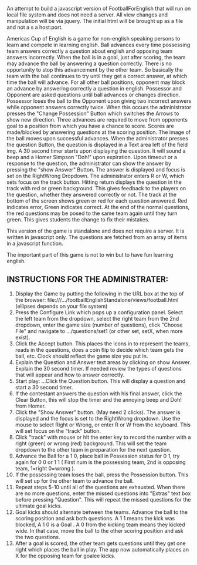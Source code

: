 An attempt to build a javascript version of FootballForEnglish that will run on local file system and does not need a server. All view changes and manipulation will be via jquery. The initial html will be brought up as a file and not a s a host:port.

Americas Cup of English is a game for non-english speaking persons to learn and compete in learning english.
Ball advances every time possessing team answers correctly a question about english 
and opposing team answers incorrectly.
When the ball is in a goal, just after scoring, the team may advance the ball by answering a question correctly. 
There is no opportunity to stop this advancement by the other team. So basically the team with the ball continues to try
until they get a correct answer, at which time the ball will advance. 
For all other ball positions, opponent may block an advance by answering correctly a question in english.
Possessor and Opponent are asked questions until ball advances or changes direction.
Possessor loses the ball to the Opponent upon giving two incorrect answers while opponent answers correctly twice.
When this occurs the administrator presses the "Change Possession" Button which switches the Arrows to show new direction.
Three advances are required to move from opponents goal to a position from which you have a chance to score.
Scores are made/blocked by answering questions at the scoring position.
The image of the ball moves upon successful advances. 
When the administrator presses the question Button, the question is displayed in a Text area left of the field img.
A 30 second timer starts upon displaying the question. It will sound a beep and a Homer Simpson "Doh!" upon expiration.
Upon timeout or a response to the question, the administrator can show the answer by pressing the "show Answer" Button. The answer is displayed and focus is set on the RightWrong Dropdown. The administrator enters R or W, which sets focus on the track button. Hitting return displays the question in the track with red or green background. 
This gives feedback to the players on the question, whether they answered correctly or not. 
The track at the bottom of the screen shows green or red for each question answered. Red indicates error, Green indicates correct. At the end of the normal questions, the red questions may be posed to the same team again until they turn green. This gives students the change to fix their mistakes.

This version of the game is standalone and does not require a server. It is written in javascript only. The questions are fetched from an array of items in a javascript function.

The important part of this game is not to win but to have fun learning english.


INSTRUCTIONS FOR THE ADMINISTRATER:
---------------------------------------------
1. Display the Game by putting the following in the URL box at the top of the browser:  file:///.../footballEnglishStandalone/views/football.html (ellipses depends on your file system)
2. Press the Configure Link which pops up a configuration panel. Select the left team from the dropdown, select the right team from the 2nd dropdown, enter the game size (number of questions), click "Choose File" and navigate to 
.../questions/set1 (or other set, setX,  when more exist).
3. Click the Accept button. This places the icons in to represent the teams, reads in the questions, does a coin flip to decide which team gets the ball, etc. Clock should reflect the game size you put in.
4. Explain the Question and Answer text areas by clicking on show Answer. Explain the 30 second timer. If needed review the types of questions that will appear and how to answer correctly. 
5. Start play: ...Click the Question button. This will display a question and start a 30 second timer.
6. If the contestant answers the question with his final answer, click the Clear Button, this will stop the timer and the annoying beep and Doh! from Homer.
7. Click the "Show Answer" button. (May need 2 clicks). The answer is displayed and the focus is set to the RightWrong dropdown. Use the mouse to select Right or Wrong, or enter R or W from the keyboard. This will set focus on the "track" button.
8. Click "track" with mouse or hit the enter key to record the number with a right (green) or wrong (red) background. This will set the team dropdown to the other team in preparation for the next question.
9. Advance the Ball for a 1 0, place ball in Possession status for 0 1, try again for 0 0 or 1 1 ( First num is the possessing team, 2nd is opposing team,  1=right 0=wrong ).
10. If the possessing team loses the ball, press the Possession button. This will set up for the other team to advance the ball.
11. Repeat steps 5-10 until all of the questions are exhausted. When there are no more questions, enter the missed questions into "Extras" text box before pressing "Question". This will repeat the missed questions for the ultimate goal kicks.
12. Goal kicks should alternate between the teams. Advance the ball to the scoring position and ask both questions. A 1 1 means the kick was blocked, A 1 0 is a Goal . A 0 from the kicking team means they kicked wide. In that case, move the ball to the other scoring position and ask the two questions.
13. After a goal is scored, the other team gets questions until they get one right which places the ball in play. The app now automatically places an X for the opposing team for goalee kicks.


